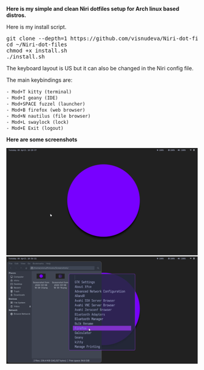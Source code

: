 **Here is my simple and clean Niri dotfiles setup for Arch linux based distros.**

Here is my install script.

<pre>git clone --depth=1 https://github.com/visnudeva/Niri-dot-files.git ~/Niri-dot-files
cd ~/Niri-dot-files
chmod +x install.sh
./install.sh</pre>

The keyboard layout is US but it can also be changed in the Niri config file.

The main keybindings are:
     
    - Mod+T kitty (terminal)
    - Mod+I geany (IDE)
    - Mod+SPACE fuzzel (launcher)
    - Mod+B firefox (web browser)
    - Mod+N nautilus (file browser)
    - Mod+L swaylock (lock)
    - Mod+E Exit (logout)


**Here are some screenshots**

![screenshot1](https://github.com/visnudeva/Niri-dot-files/blob/main/screenshot.png)
![screenshot1](https://github.com/visnudeva/Niri-dot-files/blob/main/screenshot2.png)

